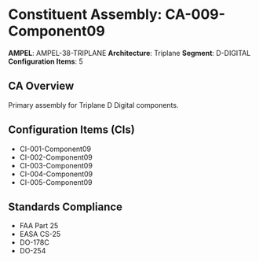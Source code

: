 # Constituent Assembly: CA-009-Component09

**AMPEL**: AMPEL-38-TRIPLANE
**Architecture**: Triplane
**Segment**: D-DIGITAL
**Configuration Items**: 5

## CA Overview
Primary assembly for Triplane D Digital components.

## Configuration Items (CIs)
- CI-001-Component09
- CI-002-Component09
- CI-003-Component09
- CI-004-Component09
- CI-005-Component09

## Standards Compliance
- FAA Part 25
- EASA CS-25
- DO-178C
- DO-254
